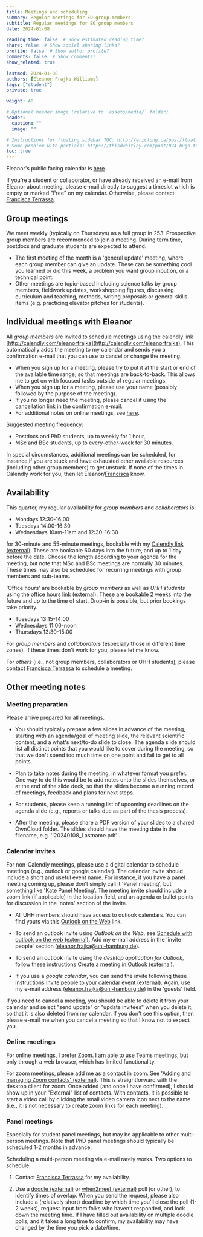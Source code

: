 ```yaml
---
title: Meetings and scheduling
summary: Regular meetings for EO group members
subtitle: Regular meetings for EO group members
date: 2024-01-08

reading_time: false  # Show estimated reading time?
share: false  # Show social sharing links?
profile: false  # Show author profile?
comments: false  # Show comments?
show_related: true

lastmod: 2024-01-08
authors: [Eleanor Frajka-Williams]
tags: ["student"]
private: true

weight: 40

# Optional header image (relative to `assets/media/` folder).
header:
  caption: ""
  image: ""

# Instructions for floating sidebar TOC: http://ericfong.ca/post/floatingtoc/
# Some problem with partials: https://thisdwhitley.com/post/024-hugo-toc/
toc: true
---
```



Eleanor's public facing calendar is [here](https://shorturl.at/pqwPT).

If you're a student or collaborator, or have already received an e-mail from Eleanor about meeting, please e-mail directly to suggest a timeslot which is empty or marked "Free" on my calendar.  Otherwise, please contact [Francisca Terrassa](mailto:francisca.terrassa@uni-hamburg.de).

## Group meetings

We meet weekly (typically on Thursdays) as a full group in 253.  Prospective group members are recommended to join a meeting.  During term time, postdocs and graduate students are expected to attend.

- The first meeting of the month is a 'general update' meeting, where each group member can give an update.  These can be something cool you learned or did this week, a problem you want group input on, or a technical point.
- Other meetings are topic-based including science talks by group members, fieldwork updates, workshopping figures, discussing curriculum and teaching, methods, writing proposals or general skills items (e.g. practicing elevator pitches for students).

## Individual meetings with Eleanor

All *group members* are invited to schedule meetings using the calendly link [http://calendly.com/eleanorfrajka](http://calendly.com/eleanorfrajka).   This automatically adds the meeting to my calendar and sends you a confirmation e-mail that you can use to cancel or change the meeting.

- When you sign up for a meeting, please try to put it at the start or end of the available time range, so that meetings are back-to-back.  This allows me to get on with focused tasks outside of regular meetings.
- When you sign up for a meeting, please use your name (possibly followed by the purpose of the meeting).  
- If you no longer need the meeting, please cancel it using the cancellation link in the confirmation e-mail.
- For additional notes on online meetings, see [here](#online-meetings).

Suggested meeting frequency:
- Postdocs and PhD students, up to weekly for 1 hour,
- MSc and BSc students, up to every-other-week for 30 minutes.

In special circumstances, additional meetings can be scheduled, for instance if you are stuck and have exhausted other available resources (including other group members) to get unstuck.  If none of the times in Calendly work for you, then let Eleanor/[Francisca](mailto:francisca.terrassa@uni-hamburg.de) know.

## Availability

This quarter, my regular availability for *group members* and *collaborators* is:
- Mondays 12:30-16:00
- Tuesdays 14:00-16:30
- Wednesdays 10am-11am and 12:30-16:30

for 30-minute and 55-minute meetings, bookable with my [Calendly link (external)](http://calendly.com/eleanorfrajka). These are bookable 60 days into the future, and up to 1 day before the date. Choose the length according to your agenda for the meeting, but note that MSc and BSc meetings are normally 30 minutes.  These times may also be scheduled for recurring meetings with group members and sub-teams.

'Office hours' are bookable by *group members* as well as *UHH students* using the [office hours link (external)](http://calendly.com/eleanorfrajka/office-hours).  These are bookable 2 weeks into the future and up to the time of start.  Drop-in is possible, but prior bookings take priority.
- Tuesdays 13:15-14:00
- Wednesdays 11:00-noon
- Thursdays 13:30-15:00

For *group members* and *collaborators* (especially those in different time zones), if these times don't work for you, please let me know. 

For *others* (i.e., not group members, collaborators or UHH students), please contact [Francisca Terrassa](francisca.terrassa@uni-hamburg.de) to schedule a meeting.

## Other meeting notes

### Meeting preparation

Please arrive prepared for all meetings.  

- You should typically prepare a few slides in advance of the meeting, starting with an agenda/goal of meeting slide, the relevant scientific content, and a what's next/to-do slide to close.  The agenda slide should list all distinct points that you would like to cover during the meeting, so that we don't spend too much time on one point and fail to get to all points.  

- Plan to take notes during the meeting, in whatever format you prefer. One way to do this would be to add notes onto the slides themselves, or at the end of the slide deck, so that the slides become a running record of meetings, feedback and plans for next steps.

- For students, please keep a running list of upcoming deadlines on the agenda slide (e.g., reports or talks due as part of the thesis process).

- After the meeting, please share a PDF version of your slides to a shared OwnCloud folder.  The slides should have the meeting date in the filename, e.g. ''20240108_Lastname.pdf''.

### Calendar invites

For non-Calendly meetings, please use a digital calendar to schedule meetings (e.g., outlook or google calendar). The calendar invite should include a short and useful event name.  For instance, if you have a panel meeting coming up, please don't simply call it 'Panel meeting', but something like 'Kate Panel Meeting'.  The meeting invite should include a zoom link (if applicable) in the location field, and an agenda or bullet points for discussion in the 'notes' section of the invite.

- All UHH members should have access to outlook calendars.  You can find yours via this [Outlook on the Web](https://exchange.uni-hamburg.de/owa) link.  

- To send an outlook invite using *Outlook on the Web*, see [Schedule with outlook on the web (external)](https://support.microsoft.com/en-us/office/schedule-with-outlook-on-the-web-68e9b7e8-33c0-4258-9eee-1b8d626dab5a).  Add my e-mail address in the 'invite people' section (eleanor.frajka@uni-hamburg.de).  

- To send an outlook invite using the *desktop application for Outlook*, follow these instructions [Create a meeting in Outlook (external)](https://support.microsoft.com/en-au/office/create-a-meeting-or-appointment-in-outlook-for-mac-689abe2a-4be7-4299-be4a-736adc36fc79).

- If you use a *google calendar*, you can send the invite following these instructions [Invite people to your calendar event (external)](https://support.google.com/calendar/answer/37161?hl=en&co=GENIE.Platform%3DDesktop).  Again, use my e-mail address (eleanor.frajka@uni-hamburg.de) in the 'guests' field.

If you need to cancel a meeting, you should be able to delete it from your calendar and select "send update" or "update invitees" when you delete it, so that it is also deleted from my calendar.  If you don't see this option, then please e-mail me when you cancel a meeting so that I know not to expect you.

### Online meetings

For online meetings, I prefer Zoom.  I am able to use Teams meetings, but only through a web browser, which has limited functionality.

For zoom meetings, please add me as a contact in zoom.  See ['Adding and managing Zoom contacts' (external)](https://support.zoom.com/hc/en/article?id=zm_kb&sysparm_article=KB0065609).  This is straightforward with the desktop client for zoom.  Once added (and once I have confirmed), I should show up in your "External" list of contacts.  With contacts, it is possible to start a video call by clicking the small video camera icon next to the name (i.e., it is not necessary to create zoom links for each meeting).

### Panel meetings

Especially for student panel meetings, but may be applicable to other multi-person meetings.  Note that PhD panel meetings should typically be scheduled 1-2 months in advance.  

Scheduling a multi-person meeting via e-mail rarely works. Two options to schedule:

1. Contact [Francisca Terrassa](mailto:francisca.terrassa@uni-hamburg.de) for my availability.

2. Use a [doodle (external)](http://doodle.com) or [when2meet (external)](https://www.when2meet.com) poll (or other), to identify times of overlap.   When you send the request, please also include a (relatively short) deadline by which time you'll close the poll (1-2 weeks), request input from folks who haven't responded, and lock down the meeting time.  If I have filled out availability on multiple doodle polls, and it takes a long time to confirm, my availability may have changed by the time you pick a date/time.

